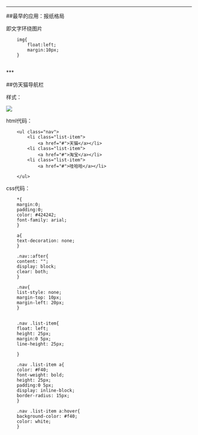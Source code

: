 ***
##最早的应用：报纸格局

即文字环绕图片

		img{
			float:left;
		    margin:10px;
		}
<br>
***


##仿天猫导航栏

样式：

![](https://i.imgur.com/aij2tl7.png)

html代码：

		<ul class="nav">
			<li class="list-item">
				<a href="#">天猫</a></li>
			<li class="list-item">
				<a href="#">淘宝</a></li>
			<li class="list-item">
				<a href="#">哇哈哈</a></li>
	
		</ul>

css代码：
   
		*{
		margin:0;
		padding:0;
		color: #424242;
		font-family: arial;
		}
		
		a{
		text-decoration: none;
		}
		
		.nav::after{
		content: "";
		display: block;
		clear: both;
		}
		
		.nav{
		list-style: none;
		margin-top: 10px;
		margin-left: 20px;
		}
		
		
		.nav .list-item{
		float: left;
		height: 25px;
		margin:0 5px;
		line-height: 25px;
		
		}
		
		.nav .list-item a{
		color: #F40;
		font-weight: bold;
		height: 25px;
		padding:0 5px;
		display: inline-block;
		border-radius: 15px;
		}
		
		.nav .list-item a:hover{
		background-color: #f40;
		color: white;
		}



